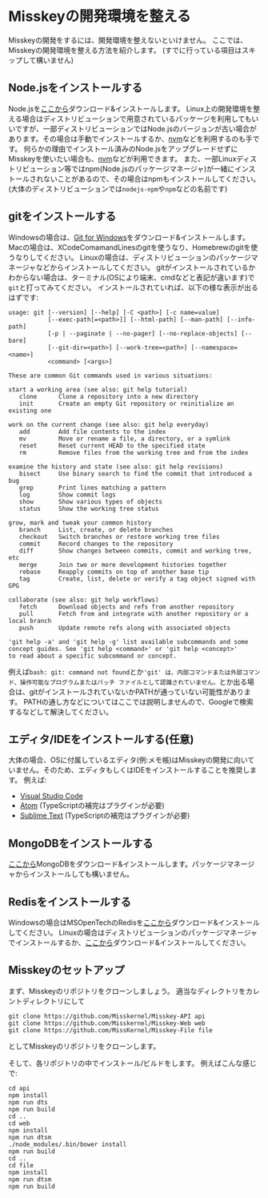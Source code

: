 # Misskeyの開発環境を整える

Misskeyの開発をするには、開発環境を整えないといけません。
ここでは、Misskeyの開発環境を整える方法を紹介します。
(すでに行っている項目はスキップして構いません)

## Node.jsをインストールする

Node.jsを[ここから](https://nodejs.org/en/download/current/)ダウンロード&インストールします。
Linux上の開発環境を整える場合はディストリビューションで用意されているパッケージを利用してもいいですが、一部ディストリビューションではNode.jsのバージョンが古い場合があります。その場合は手動でインストールするか、[nvm](https://github.com/creationix/nvm)などを利用するのも手です。
何らかの理由でインストール済みのNode.jsをアップグレードせずにMisskeyを使いたい場合も、[nvm](https://github.com/creationix/nvm)などが利用できます。
また、一部Linuxディストリビューション等ではnpm(Node.jsのパッケージマネージャ)が一緒にインストールされないことがあるので、その場合はnpmもインストールしてください。(大体のディストリビューションでは`nodejs-npm`や`npm`などの名前です)

## gitをインストールする

Windowsの場合は、[Git for Windows](https://git-for-windows.github.io/)をダウンロード&インストールします。
Macの場合は、XCodeComamandLinesのgitを使うなり、Homebrewのgitを使うなりしてください。
Linuxの場合は、ディストリビューションのパッケージマネージャなどからインストールしてください。
gitがインストールされているかわからない場合は、ターミナル(OSにより端末、cmdなどと表記が違います)で`git`と打ってみてください。
インストールされていれば、以下の様な表示が出るはずです:
```
usage: git [--version] [--help] [-C <path>] [-c name=value]
           [--exec-path[=<path>]] [--html-path] [--man-path] [--info-path]
           [-p | --paginate | --no-pager] [--no-replace-objects] [--bare]
           [--git-dir=<path>] [--work-tree=<path>] [--namespace=<name>]
           <command> [<args>]

These are common Git commands used in various situations:

start a working area (see also: git help tutorial)
   clone      Clone a repository into a new directory
   init       Create an empty Git repository or reinitialize an existing one

work on the current change (see also: git help everyday)
   add        Add file contents to the index
   mv         Move or rename a file, a directory, or a symlink
   reset      Reset current HEAD to the specified state
   rm         Remove files from the working tree and from the index

examine the history and state (see also: git help revisions)
   bisect     Use binary search to find the commit that introduced a bug
   grep       Print lines matching a pattern
   log        Show commit logs
   show       Show various types of objects
   status     Show the working tree status

grow, mark and tweak your common history
   branch     List, create, or delete branches
   checkout   Switch branches or restore working tree files
   commit     Record changes to the repository
   diff       Show changes between commits, commit and working tree, etc
   merge      Join two or more development histories together
   rebase     Reapply commits on top of another base tip
   tag        Create, list, delete or verify a tag object signed with GPG

collaborate (see also: git help workflows)
   fetch      Download objects and refs from another repository
   pull       Fetch from and integrate with another repository or a local branch
   push       Update remote refs along with associated objects

'git help -a' and 'git help -g' list available subcommands and some
concept guides. See 'git help <command>' or 'git help <concept>'
to read about a specific subcommand or concept.
```
例えば`bash: git: command not found`とか`'git' は、内部コマンドまたは外部コマンド、操作可能なプログラムまたはバッチ ファイルとして認識されていません。`とか出る場合は、gitがインストールされていないかPATHが通っていない可能性があります。
PATHの通し方などについてはここでは説明しませんので、Googleで検索するなどして解決してください。

## エディタ/IDEをインストールする(任意)

大体の場合、OSに付属しているエディタ(例:メモ帳)はMisskeyの開発に向いていません。そのため、エディタもしくはIDEをインストールすることを推奨します。
例えば:

- [Visual Studio Code](https://code.visualstudio.com/) 
- [Atom](https://atom.io/) (TypeScriptの補完はプラグインが必要)
- [Sublime Text](https://www.sublimetext.com) (TypeScriptの補完はプラグインが必要)

## MongoDBをインストールする
[ここから](https://www.mongodb.com/download-center)MongoDBをダウンロード&インストールします。パッケージマネージャからインストールしても構いません。

## Redisをインストールする

Windowsの場合はMSOpenTechのRedisを[ここから](https://github.com/MSOpenTech/redis/releases)ダウンロード&インストールしてください。
Linuxの場合はディストリビューションのパッケージマネージャでインストールするか、[ここから](http://redis.io/download)ダウンロード&インストールしてください。

## Misskeyのセットアップ

まず、Misskeyのリポジトリをクローンしましょう。
適当なディレクトリをカレントディレクトリにして
```
git clone https://github.com/Misskernel/Misskey-API api
git clone https://github.com/Misskernel/Misskey-Web web
git clone https://github.com/MissKernel/Misskey-File file
```
としてMisskeyのリポジトリをクローンします。

そして、各リポジトリの中でインストール/ビルドをします。
例えばこんな感じで:
```
cd api
npm install
npm run dts
npm run build
cd ..
cd web
npm install
npm run dtsm
./node_modules/.bin/bower install
npm run build
cd ..
cd file
npm install
npm run dtsm
npm run build
```
